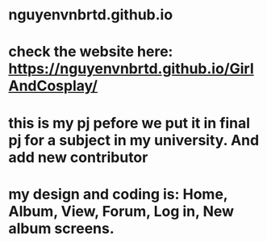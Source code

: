# nguyenvnbrtd.github.io
# check the website here: https://nguyenvnbrtd.github.io/GirlAndCosplay/
# this is my pj pefore we put it in final pj for a subject in my university. And add new contributor
# my design and coding is: Home, Album, View, Forum, Log in, New album screens.
